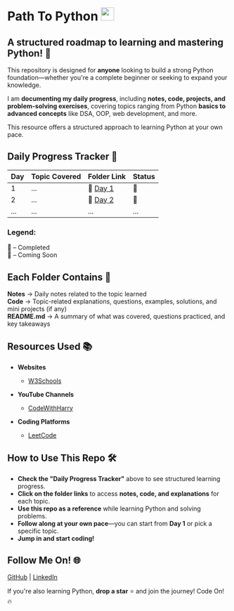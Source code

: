 <h1 align="left"> Path To Python <img src="https://user-images.githubusercontent.com/74038190/212257472-08e52665-c503-4bd9-aa20-f5a4dae769b5.gif" width="30"> </h1>

## A structured roadmap to learning and mastering Python! 🐍

This repository is designed for **anyone** looking to build a strong Python foundation—whether you're a complete beginner or seeking to expand your knowledge.

I am **documenting my daily progress**, including **notes, code, projects, and problem-solving exercises**, covering  topics ranging from Python **basics to advanced concepts** like DSA, OOP, web development, and more.  

This resource offers a structured approach to learning Python at your own pace.     

## Daily Progress Tracker 📅
<div align="center">
  
| **Day** | **Topic Covered**           | **Folder Link**     | **Status**  |
|---------|-----------------------------|---------------------|-------------|
| 1       | ...                         | 📂 [Day 1](#)       | 🎯          |
| 2       |  ...                        | 📂 [Day 2](#)       | 🚧          |
| ...     | ...                         | ...                 | ...         |

</div>

### **Legend:**  
🎯 – Completed  
🚧 – Coming Soon  

## Each Folder Contains 📂
**Notes** → Daily notes related to the topic learned<br>
**Code** → Topic-related explanations, questions, examples, solutions, and mini projects (if any)<br>
**README.md** → A summary of what was covered, questions practiced, and key takeaways  

## Resources Used 📚
- **Websites**  
  - [W3Schools](https://www.w3schools.com/)  

- **YouTube Channels**  
  - [CodeWithHarry](https://www.youtube.com/@CodeWithHarry)  

- **Coding Platforms**  
  - [LeetCode](https://leetcode.com/)  

 ## How to Use This Repo 🛠️
- **Check the "Daily Progress Tracker"** above to see structured learning progress.  
- **Click on the folder links** to access **notes, code, and explanations** for each topic.  
- **Use this repo as a reference** while learning Python and solving problems.  
- **Follow along at your own pace**—you can start from **Day 1** or pick a specific topic.
- **Jump in and start coding!**

## Follow Me On! 🌐  
[GitHub](https://github.com/snehhhcodes) | [LinkedIn](https://www.linkedin.com/in/)  

If you're also learning Python, **drop a star** ⭐ and join the journey!
Code On! 🔥
